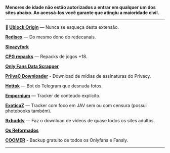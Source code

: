 
**Menores de idade não estão autorizados a entrar em qualquer um dos sites abaixo. 
Ao acessá-los você garante que atingiu a maioridade civil.**

---

**🌟 [Ublock Origin](https://github.com/gorhill/uBlock)** — Nunca se esqueça desta extensão.

**[Redisex](https://redisex.club)** — Do mesmo dono do redecanais.

**[Sleazyfork](https://sleazyfork.org)**

**[CPG repacks](https://cpgrepacks.site/)** — Repacks de jogos +18.

**[Only Fans Data Scrapper](https://github.com/DIGITALCRIMINAL/OnlyFans)**

**[PriivaC Downloader](https://t.me/tgDownPrivacyBot)** - Download de mídias de assinaturas do Privacy.

**[Hottok](https://t.me/hottoknowbot)** — Bot do Telegram que desnuda fotos.

**[Empornium](https://empornium.is/)** — Tracker de conteúdo explícito.

**[ExoticaZ](https://exoticaz.to/)** — Tracker com foco em JAV sem ou com censura (possui photobooks também).

**[9xbuddy](https://9xbuddy.site/)** — Faz o download de vídeos de quase todos os sites adultos.

**[Os Reformados](https://osreformados.com/)**

**[COOMER](https://coomer.su/)** - Backup gratuito de todos os Onlyfans e Fansly.


---
